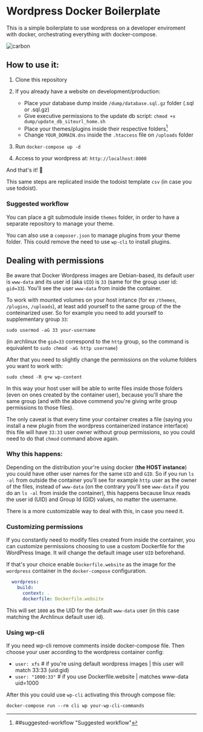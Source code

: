 # Wordpress Docker Boilerplate

This is a simple boilerplate to use wordpress on a developer enviroment with docker, orchestrating everything with docker-compose. 

![carbon](https://user-images.githubusercontent.com/22715417/112973115-41f6bd80-9151-11eb-8033-365c9803bcf6.png)


## How to use it:

1. Clone this repository

2. If you already have a website on development/production: 

	- Place your database dump inside `/dump/database.sql.gz` folder (.sql or .sql.gz)
	- Give executive permissions to the update db script: `chmod +x dump/update_db_siteurl_home.sh`
	- Place your themes/plugins inside their respective folders[^1]
	- Change `YOUR_DOMAIN.dns` inside the `.htaccess` file on `/uploads` folder

3. Run `docker-compose up -d`

4. Access to your wordpress at: `http://localhost:8000`

And that's it! :rocket: 

This same steps are replicated inside the todoist template `csv` (in case you use todoist).

### Suggested workflow

You can place a git submodule inside `themes` folder, in order to have a separate repository to manage your theme.

You can also use a `composer.json` to manage plugins from your theme folder. This could remove the need to use `wp-cli` to install plugins. 


[^1]: ##suggested-workflow "Suggested workflow"

## Dealing with permissions

Be aware that Docker Wordpress images are Debian-based, its default user is `www-data` and its user id (aka `UID`) is `33` (same for the group user id: `gid=33`). You'll see the user `www-data` from inside the container.

To work with mounted volumes on your host intance (for ex `/themes`, `/plugins`, `/uploads`), at least add yourself to the same group of the the conteinarized user. So for example you need to add yourself to supplementary group `33`:

	sudo usermod -aG 33 your-username

(in archlinux the `gid=33` correspond to the `http` group, so the command is equivalent to `sudo chmod -aG http username`)

After that you need to slightly change the permissions on the volume folders you want to work with:

	sudo chmod -R g+w wp-content

In this way your host user will be able to write files inside those folders (even on ones created by the container user), because you'll share the same group (and with the above commend you're giving write group permissions to those files). 

The only caveat is that every time your container creates a file (saying you install a new plugin from the wordpress containerized instance interface) this file will have `33:33` user owner without group permissions, so you could need to do that `chmod` command above again.

### Why this happens: 

Depending on the distribution your're using docker (**the HOST instance**) you could have other user names for the same `UID` and `GID`. So if you run `ls -al` from outside the container you'll see for example `http` user as the owner of the files, instead of `www-data` (on the contrary you'll see `www-data` if you do an `ls -al` from inside the container), this happens because linux reads the user id (UID) and Group Id (GID) values, no matter the username.

There is a more customizable way to deal with this, in case you need it.

### Customizing permissions

If you constantly need to modify files created from inside the container, you can customize permissions choosing to use a custom Dockerfile for the WordPress Image. It will change the default image user `UID` beforehand.

If that's your choice enable `Dockerfile.website` as the image for the `wordpress` container in the `docker-compose` configuration. 

```yml
  wordpress:
    build:
      context: .
      dockerfile: Dockerfile.website
```
This will set `1000` as the UID for the default `www-data` user (in this case matching the Archlinux default user id).

### Using wp-cli
If you need wp-cli remove comments inside docker-compose file.
Then choose your user according to the wordpress container config:
- `user: xfs` # if you're using default wordpress images | this user will match 33:33 (uid:gid)
- `user: "1000:33"` # if you use Dockerfile.website | matches www-data uid=1000

After this you could use `wp-cli` activating this through compose file:

	docker-compose run --rm cli wp your-wp-cli-commands

